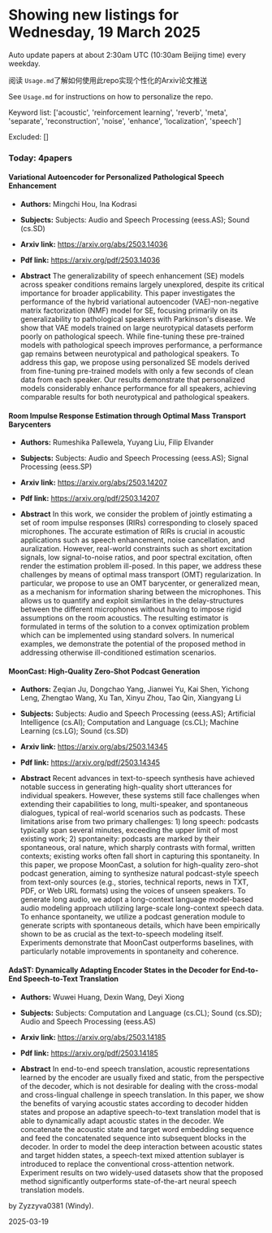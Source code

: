 # Showing new listings for Wednesday, 19 March 2025
Auto update papers at about 2:30am UTC (10:30am Beijing time) every weekday.


阅读 `Usage.md`了解如何使用此repo实现个性化的Arxiv论文推送

See `Usage.md` for instructions on how to personalize the repo. 


Keyword list: ['acoustic', 'reinforcement learning', 'reverb', 'meta', 'separate', 'reconstruction', 'noise', 'enhance', 'localization', 'speech']


Excluded: []


### Today: 4papers 
#### Variational Autoencoder for Personalized Pathological Speech Enhancement
 - **Authors:** Mingchi Hou, Ina Kodrasi
 - **Subjects:** Subjects:
Audio and Speech Processing (eess.AS); Sound (cs.SD)
 - **Arxiv link:** https://arxiv.org/abs/2503.14036

 - **Pdf link:** https://arxiv.org/pdf/2503.14036

 - **Abstract**
 The generalizability of speech enhancement (SE) models across speaker conditions remains largely unexplored, despite its critical importance for broader applicability. This paper investigates the performance of the hybrid variational autoencoder (VAE)-non-negative matrix factorization (NMF) model for SE, focusing primarily on its generalizability to pathological speakers with Parkinson's disease. We show that VAE models trained on large neurotypical datasets perform poorly on pathological speech. While fine-tuning these pre-trained models with pathological speech improves performance, a performance gap remains between neurotypical and pathological speakers. To address this gap, we propose using personalized SE models derived from fine-tuning pre-trained models with only a few seconds of clean data from each speaker. Our results demonstrate that personalized models considerably enhance performance for all speakers, achieving comparable results for both neurotypical and pathological speakers.
#### Room Impulse Response Estimation through Optimal Mass Transport Barycenters
 - **Authors:** Rumeshika Pallewela, Yuyang Liu, Filip Elvander
 - **Subjects:** Subjects:
Audio and Speech Processing (eess.AS); Signal Processing (eess.SP)
 - **Arxiv link:** https://arxiv.org/abs/2503.14207

 - **Pdf link:** https://arxiv.org/pdf/2503.14207

 - **Abstract**
 In this work, we consider the problem of jointly estimating a set of room impulse responses (RIRs) corresponding to closely spaced microphones. The accurate estimation of RIRs is crucial in acoustic applications such as speech enhancement, noise cancellation, and auralization. However, real-world constraints such as short excitation signals, low signal-to-noise ratios, and poor spectral excitation, often render the estimation problem ill-posed. In this paper, we address these challenges by means of optimal mass transport (OMT) regularization. In particular, we propose to use an OMT barycenter, or generalized mean, as a mechanism for information sharing between the microphones. This allows us to quantify and exploit similarities in the delay-structures between the different microphones without having to impose rigid assumptions on the room acoustics. The resulting estimator is formulated in terms of the solution to a convex optimization problem which can be implemented using standard solvers. In numerical examples, we demonstrate the potential of the proposed method in addressing otherwise ill-conditioned estimation scenarios.
#### MoonCast: High-Quality Zero-Shot Podcast Generation
 - **Authors:** Zeqian Ju, Dongchao Yang, Jianwei Yu, Kai Shen, Yichong Leng, Zhengtao Wang, Xu Tan, Xinyu Zhou, Tao Qin, Xiangyang Li
 - **Subjects:** Subjects:
Audio and Speech Processing (eess.AS); Artificial Intelligence (cs.AI); Computation and Language (cs.CL); Machine Learning (cs.LG); Sound (cs.SD)
 - **Arxiv link:** https://arxiv.org/abs/2503.14345

 - **Pdf link:** https://arxiv.org/pdf/2503.14345

 - **Abstract**
 Recent advances in text-to-speech synthesis have achieved notable success in generating high-quality short utterances for individual speakers. However, these systems still face challenges when extending their capabilities to long, multi-speaker, and spontaneous dialogues, typical of real-world scenarios such as podcasts. These limitations arise from two primary challenges: 1) long speech: podcasts typically span several minutes, exceeding the upper limit of most existing work; 2) spontaneity: podcasts are marked by their spontaneous, oral nature, which sharply contrasts with formal, written contexts; existing works often fall short in capturing this spontaneity. In this paper, we propose MoonCast, a solution for high-quality zero-shot podcast generation, aiming to synthesize natural podcast-style speech from text-only sources (e.g., stories, technical reports, news in TXT, PDF, or Web URL formats) using the voices of unseen speakers. To generate long audio, we adopt a long-context language model-based audio modeling approach utilizing large-scale long-context speech data. To enhance spontaneity, we utilize a podcast generation module to generate scripts with spontaneous details, which have been empirically shown to be as crucial as the text-to-speech modeling itself. Experiments demonstrate that MoonCast outperforms baselines, with particularly notable improvements in spontaneity and coherence.
#### AdaST: Dynamically Adapting Encoder States in the Decoder for End-to-End Speech-to-Text Translation
 - **Authors:** Wuwei Huang, Dexin Wang, Deyi Xiong
 - **Subjects:** Subjects:
Computation and Language (cs.CL); Sound (cs.SD); Audio and Speech Processing (eess.AS)
 - **Arxiv link:** https://arxiv.org/abs/2503.14185

 - **Pdf link:** https://arxiv.org/pdf/2503.14185

 - **Abstract**
 In end-to-end speech translation, acoustic representations learned by the encoder are usually fixed and static, from the perspective of the decoder, which is not desirable for dealing with the cross-modal and cross-lingual challenge in speech translation. In this paper, we show the benefits of varying acoustic states according to decoder hidden states and propose an adaptive speech-to-text translation model that is able to dynamically adapt acoustic states in the decoder. We concatenate the acoustic state and target word embedding sequence and feed the concatenated sequence into subsequent blocks in the decoder. In order to model the deep interaction between acoustic states and target hidden states, a speech-text mixed attention sublayer is introduced to replace the conventional cross-attention network. Experiment results on two widely-used datasets show that the proposed method significantly outperforms state-of-the-art neural speech translation models.


by Zyzzyva0381 (Windy). 


2025-03-19
